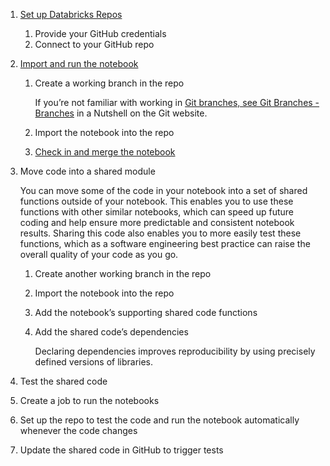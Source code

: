 1. [Set up Databricks Repos](https://docs.databricks.com/notebooks/best-practices.html#step-1-set-up-databricks-repos)
    1. Provide your GitHub credentials
    2. Connect to your GitHub repo
2. [Import and run the notebook](https://docs.databricks.com/notebooks/best-practices.html#step-2-import-and-run-the-notebook)
    1. Create a working branch in the repo

        If you’re not familiar with working in [Git branches, see Git Branches - Branches](https://git-scm.com/book/en/v2/Git-Branching-Branches-in-a-Nutshell) in a Nutshell on the Git website.

    2. Import the notebook into the repo
    3. [Check in and merge the notebook](https://docs.databricks.com/notebooks/best-practices.html#step-24-check-in-and-merge-the-notebook)
    
3. Move code into a shared module

    You can move some of the code in your notebook into a set of shared functions outside of your notebook. This enables you to use these functions with other similar notebooks, which can speed up future coding and help ensure more predictable and consistent notebook results. Sharing this code also enables you to more easily test these functions, which as a software engineering best practice can raise the overall quality of your code as you go.

    1. Create another working branch in the repo
    2. Import the notebook into the repo
    3. Add the notebook’s supporting shared code functions
    4. Add the shared code’s dependencies

         Declaring dependencies improves reproducibility by using precisely defined versions of libraries.

4. Test the shared code
5. Create a job to run the notebooks
6. Set up the repo to test the code and run the notebook automatically whenever the code changes
7. Update the shared code in GitHub to trigger tests

